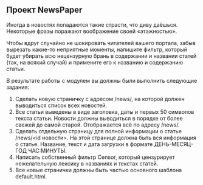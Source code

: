 ## Проект NewsPaper ##
Иногда в новостях попадаются такие страсти, что диву даёшься. Некоторые фразы поражают воображение своей «этажностью».

Чтобы вдруг случайно не шокировать читателей вашего портала, забыв вырезать какие-то неприятные моменты, напишите 
фильтр, который будет убирать всю нецензурную брань в содержании и названии статей (так, на всякий случай) и примените 
его к названию и содержанию статьи.

В результате работы с модулем вы должны были выполнить следующие задания:

1. Сделать новую страничку с адресом /news/, на которой должен выводиться список всех новостей.
2. Все статьи выведены в виде заголовка, даты и первых 50 символов текста статьи. Новости должны выводиться в порядке 
от более свежей до самой старой. Отображается всё по адресу /news/.
3. Сделать отдельную страницу для полной информации о статье /news/<id новости>. На этой странице должна быть вся 
информация о статье. Название, текст и дата загрузки в формате ДЕНЬ-МЕСЯЦ-ГОД ЧАС:МИНУТЫ.
4. Написать собственный фильтр Censor, который цензурирует нежелательную лексику в названиях и текстах статей.
5. Все новые странички должны быть частью основного шаблона default.html.